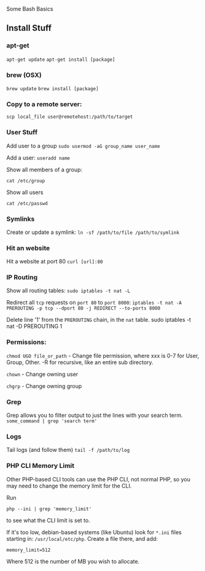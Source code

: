 Some Bash Basics

## Install Stuff

### apt-get

`apt-get update`
`apt-get install [package]`


### brew (OSX)
`brew update`
`brew install [package]`


### Copy to a remote server:

`scp local_file user@remotehost:/path/to/target`

### User Stuff

Add user to a group
`sudo usermod -aG group_name user_name`

Add a user:
`useradd name`

Show all members of a group:

`cat /etc/group`

Show all users

`cat /etc/passwd`


### Symlinks

Create or update a symlink:
`ln -sf /path/to/file /path/to/symlink`


### Hit an website

Hit a website at port 80
`curl [url]:80`


### IP Routing

Show all routing tables:
`sudo iptables -t nat -L`

Redirect all `tcp` requests on `port 80` to `port 8000`:
`iptables -t nat -A PREROUTING -p tcp --dport 80 -j REDIRECT --to-ports 8000`

Delete line '1' from the `PREROUTING` chain, in the `nat` table.
sudo iptables -t nat -D PREROUTING 1


### Permissions:

`chmod UGO file_or_path` - Change file permission, where xxx is 0-7 for User, Group, Other. -R for recursive, like an entire sub directory.

`chown` - Change owning user

`chgrp` - Change owning group


### Grep

Grep allows you to filter output to just the lines with your search term.
`some_command | grep 'search term'`


### Logs

Tail logs (and follow them)
`tail -f /path/to/log`



### PHP CLI Memory Limit
Other PHP-based CLI tools can use the PHP CLI, not normal PHP, so you may need to change the memory limit for the CLI.

Run
```
php --ini | grep 'memory_limit'
```
to see what the CLI limit is set to.

If it's too low, debian-based systems (like Ubuntu) look for `*.ini` files starting in: `/usr/local/etc/php`. Create a file there, and add:
```
memory_limit=512
```
Where 512 is the number of MB you wish to allocate.
